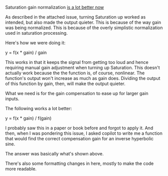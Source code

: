 Saturation gain normalization [is a lot better now](https://github.com/tote-bag-labs/valentine/pull/50)


As described in the attached issue, turning Saturation up worked as intended,
but also made the output quieter. This is because of the way gain was being
normalized. This is because of the overly simplistic normalization used in saturation
processing.

Here's how we were doing it:

y = f(x * gain) / gain

This works in that it keeps the signal from getting too loud and hence requiring manual
gain adjustment when turning up Saturation. This doesn't actually work because the
the function is, of course, nonlinear. The function's output won't increase as much as
gain does. Dividing the output of this function by gain, then, will make the output
quieter.

What we need is for the gain compensation to ease up for larger gain inputs.

The following works a lot better:

y = f(x * gain) / f(gain)

I probably saw this in a paper or book before and forgot to apply it.
And then, when I was pondering this issue, I asked copilot to write me a function
that would find the correct compensation gain for an inverse hyperbolic sine.

The answer was basically what's shown above.

There's also some formatting changes in here, mostly to make the code more readable.
